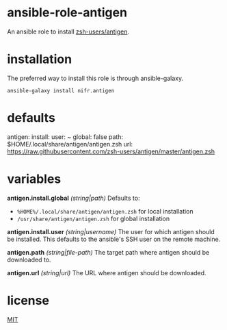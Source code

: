 # ansible-role-antigen
An ansible role to install [zsh-users/antigen](https://github.com/zsh-users/antigen).

installation
============

The preferred way to install this role is through ansible-galaxy.

    ansible-galaxy install nifr.antigen

defaults
=========

  antigen:
    install:
      user:   ~
      global: false
    path: $HOME/.local/share/antigen/antigen.zsh
    url:  https://raw.githubusercontent.com/zsh-users/antigen/master/antigen.zsh

variables
=========

**antigen.install.global**
*(string|path)*
Defaults to:
* `%HOME%/.local/share/antigen/antigen.zsh` for local installation
* `/usr/share/antigen/antigen.zsh` for global installation

**antigen.install.user**
*(string|username)*
The user for which antigen should be installed.
This defaults to the ansible's SSH user on the remote machine.

**antigen.path**
*(string|file-path)*
The target path where antigen should be downloaded to.

**antigen.url**
*(string|url)*
The URL where antigen should be downloaded.


license
=======
[MIT](https://github.com/nifr/ansible-role-antigen/LICENSE)

